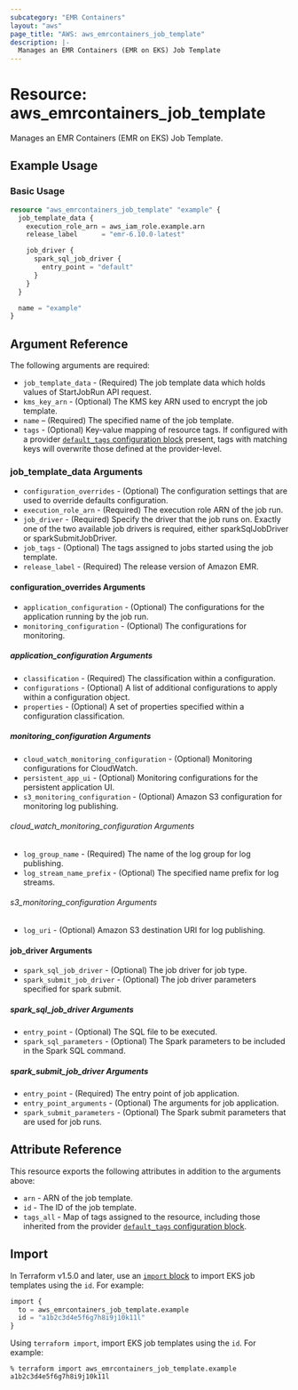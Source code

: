 ```yaml
---
subcategory: "EMR Containers"
layout: "aws"
page_title: "AWS: aws_emrcontainers_job_template"
description: |-
  Manages an EMR Containers (EMR on EKS) Job Template
---
```


# Resource: aws_emrcontainers_job_template

Manages an EMR Containers (EMR on EKS) Job Template.

## Example Usage

### Basic Usage

```terraform
resource "aws_emrcontainers_job_template" "example" {
  job_template_data {
    execution_role_arn = aws_iam_role.example.arn
    release_label      = "emr-6.10.0-latest"

    job_driver {
      spark_sql_job_driver {
        entry_point = "default"
      }
    }
  }

  name = "example"
}
```

## Argument Reference

The following arguments are required:

* `job_template_data` - (Required) The job template data which holds values of StartJobRun API request.
* `kms_key_arn` - (Optional) The KMS key ARN used to encrypt the job template.
* `name` – (Required) The specified name of the job template.
* `tags` - (Optional) Key-value mapping of resource tags. If configured with a provider [`default_tags` configuration block](https://registry.terraform.io/providers/hashicorp/aws/latest/docs#default_tags-configuration-block) present, tags with matching keys will overwrite those defined at the provider-level.

### job_template_data Arguments

* `configuration_overrides` - (Optional) The configuration settings that are used to override defaults configuration.
* `execution_role_arn` - (Required) The execution role ARN of the job run.
* `job_driver` - (Required) Specify the driver that the job runs on. Exactly one of the two available job drivers is required, either sparkSqlJobDriver or sparkSubmitJobDriver.
* `job_tags` - (Optional) The tags assigned to jobs started using the job template.
* `release_label` - (Required) The release version of Amazon EMR.

#### configuration_overrides Arguments

* `application_configuration` - (Optional) The configurations for the application running by the job run.
* `monitoring_configuration` - (Optional) The configurations for monitoring.

##### application_configuration Arguments

* `classification` - (Required) The classification within a configuration.
* `configurations` - (Optional) A list of additional configurations to apply within a configuration object.
* `properties` - (Optional) A set of properties specified within a configuration classification.

##### monitoring_configuration Arguments

* `cloud_watch_monitoring_configuration` - (Optional) Monitoring configurations for CloudWatch.
* `persistent_app_ui` - (Optional)  Monitoring configurations for the persistent application UI.
* `s3_monitoring_configuration` - (Optional) Amazon S3 configuration for monitoring log publishing.

###### cloud_watch_monitoring_configuration Arguments

* `log_group_name` - (Required) The name of the log group for log publishing.
* `log_stream_name_prefix` - (Optional) The specified name prefix for log streams.

###### s3_monitoring_configuration Arguments

* `log_uri` - (Optional) Amazon S3 destination URI for log publishing.

#### job_driver Arguments

* `spark_sql_job_driver` - (Optional) The job driver for job type.
* `spark_submit_job_driver` - (Optional) The job driver parameters specified for spark submit.

##### spark_sql_job_driver Arguments

* `entry_point` - (Optional) The SQL file to be executed.
* `spark_sql_parameters` - (Optional) The Spark parameters to be included in the Spark SQL command.

##### spark_submit_job_driver Arguments

* `entry_point` - (Required) The entry point of job application.
* `entry_point_arguments` - (Optional) The arguments for job application.
* `spark_submit_parameters` - (Optional) The Spark submit parameters that are used for job runs.

## Attribute Reference

This resource exports the following attributes in addition to the arguments above:

* `arn` - ARN of the job template.
* `id` - The ID of the job template.
* `tags_all` - Map of tags assigned to the resource, including those inherited from the provider [`default_tags` configuration block](https://registry.terraform.io/providers/hashicorp/aws/latest/docs#default_tags-configuration-block).

## Import

In Terraform v1.5.0 and later, use an [`import` block](https://developer.hashicorp.com/terraform/language/import) to import EKS job templates using the `id`. For example:

```terraform
import {
  to = aws_emrcontainers_job_template.example
  id = "a1b2c3d4e5f6g7h8i9j10k11l"
}
```

Using `terraform import`, import EKS job templates using the `id`. For example:

```console
% terraform import aws_emrcontainers_job_template.example a1b2c3d4e5f6g7h8i9j10k11l
```
